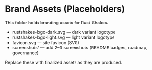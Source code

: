 # Brand Assets (Placeholders)

This folder holds branding assets for Rust-Shakes.

- rustshakes-logo-dark.svg — dark variant logotype
- rustshakes-logo-light.svg — light variant logotype
- favicon.svg — site favicon (SVG)
- screenshots/ — add 2–3 screenshots (README badges, roadmap, governance)

Replace these with finalized assets as they are produced.
